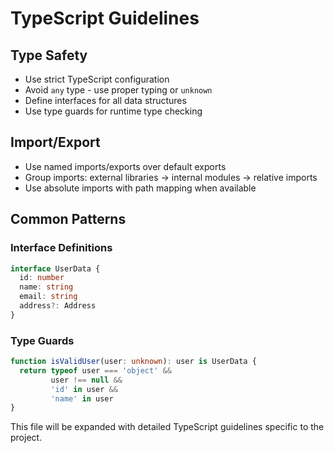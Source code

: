 # TypeScript Guidelines

## Type Safety

- Use strict TypeScript configuration
- Avoid `any` type - use proper typing or `unknown`
- Define interfaces for all data structures
- Use type guards for runtime type checking

## Import/Export

- Use named imports/exports over default exports
- Group imports: external libraries → internal modules → relative imports
- Use absolute imports with path mapping when available

## Common Patterns

### Interface Definitions

```typescript
interface UserData {
  id: number
  name: string
  email: string
  address?: Address
}
```

### Type Guards

```typescript
function isValidUser(user: unknown): user is UserData {
  return typeof user === 'object' && 
         user !== null && 
         'id' in user && 
         'name' in user
}
```

This file will be expanded with detailed TypeScript guidelines specific to the project.
